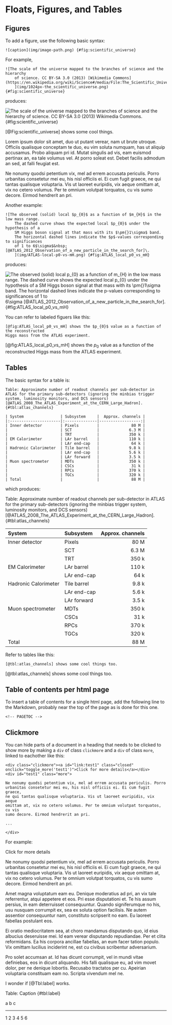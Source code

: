 Floats, Figures, and Tables
===============================================================================

<!-- PAGETOC -->

Figures
-------------------------------------------------------------------------------

To add a figure, use the following basic syntax:

    ![caption](img/image-path.png) {#fig:scientific_universe}

For example,

    ![The scale of the universe mapped to the branches of science and the hierarchy
        of science. CC BY-SA 3.0 (2013) [Wikimedia Commons](https://en.wikipedia.org/wiki/Science#/media/File:The_Scientific_Universe.png).
        ](img/1024px-the_scientific_universe.png) {#fig:scientific_universe}

produces:

![The scale of the universe mapped to the branches of science and the hierarchy of science. CC BY-SA 3.0 (2013)
    [Wikimedia Commons](https://en.wikipedia.org/wiki/Science#/media/File:The_Scientific_Universe.png).
    ](img/1024px-the_scientific_universe.png) {#fig:scientific_universe}

[@Fig:scientific_universe] shows some cool things.

Lorem ipsum dolor sit amet, duo ut putant verear, nam ut brute utroque.
Officiis qualisque conceptam te duo, eu vim soluta numquam, has ut aliquip
accusamus. Probo aliquam pri id. Mutat singulis ad vis, eam euismod pertinax
an, ea tale volumus vel. At porro soleat est. Debet facilis admodum an sed,
at falli feugiat est.

Ne nonumy quodsi petentium vix, mel ad errem accusata periculis. Porro
urbanitas consetetur mei eu, his nisl officiis ei. Ei cum fugit graece,
ne qui tantas qualisque voluptaria. Vis ut laoreet euripidis, vix aeque
omittam at, vix no cetero volumus. Per te omnium volutpat torquatos, cu vis
sumo decore. Eirmod hendrerit an pri.

Another example:

    ![The observed (solid) local $p_{0}$ as a function of $m_{H}$ in the low mass range.
        The dashed curve shows the expected local $p_{0}$ under the hypothesis of a
        SM Higgs boson signal at that mass with its $\pm{}1\sigma$ band.
        The horizontal dashed lines indicate the $p$-values corresponding to significances
        of 1 to 6$\sigma$&nbsp;[@ATLAS_2012_Observation_of_a_new_particle_in_the_search_for]\.
        ](img/ATLAS-local-p0-vs-mH.png) {#fig:ATLAS_local_p0_vs_mH}

produces:

![The observed (solid) local $p_{0}$ as a function of $m_{H}$ in the low mass range.
    The dashed curve shows the expected local $p_{0}$ under the hypothesis of a
    SM Higgs boson signal at that mass with its $\pm{}1\sigma$ band.
    The horizontal dashed lines indicate the $p$-values corresponding to significances
    of 1 to 6$\sigma$&nbsp;[@ATLAS_2012_Observation_of_a_new_particle_in_the_search_for]\.
    ](img/ATLAS-local-p0-vs-mH.png) {#fig:ATLAS_local_p0_vs_mH}


You can refer to labeled figuers like this:

    [@fig:ATLAS_local_p0_vs_mH] shows the $p_{0}$ value as a function of the reconstructed
    Higgs mass from the ATLAS experiment.

[@fig:ATLAS_local_p0_vs_mH] shows the $p_{0}$ value as a function of the reconstructed
Higgs mass from the ATLAS experiment.


Tables
-------------------------------------------------------------------------------

The basic syntax for a table is:

    Table: Approximate number of readout channels per sub-detector in ATLAS for the primary sub-detectors (ignoring the minbias trigger system, luminosity monitors, and DCS sensors) [@ATLAS_2008_The_ATLAS_Experiment_at_the_CERN_Large_Hadron]. {#tbl:atlas_channels}
    
    | System                | Subsystem     |  Approx. channels |
    |:----------------------|:--------------|------------------:|
    | Inner detector        | Pixels        |              80 M |
    |                       | SCT           |             6.3 M |
    |                       | TRT           |             350 k |
    | EM Calorimeter        | LAr barrel    |             110 k |
    |                       | LAr end-cap   |              64 k |
    | Hadronic Calorimeter  | Tile barrel   |             9.8 k |
    |                       | LAr end-cap   |             5.6 k |
    |                       | LAr forward   |             3.5 k |
    | Muon spectrometer     | MDTs          |             350 k |
    |                       | CSCs          |              31 k |
    |                       | RPCs          |             370 k |
    |                       | TGCs          |             320 k |
    | Total                 |               |              88 M |

which produces:

Table: Approximate number of readout channels per sub-detector in ATLAS for the primary sub-detectors (ignoring the minbias trigger system, luminosity monitors, and DCS sensors) [@ATLAS_2008_The_ATLAS_Experiment_at_the_CERN_Large_Hadron]. {#tbl:atlas_channels}

| System                | Subsystem     |  Approx. channels |
|:----------------------|:--------------|------------------:|
| Inner detector        | Pixels        |              80 M |
|                       | SCT           |             6.3 M |
|                       | TRT           |             350 k |
| EM Calorimeter        | LAr barrel    |             110 k |
|                       | LAr end-cap   |              64 k |
| Hadronic Calorimeter  | Tile barrel   |             9.8 k |
|                       | LAr end-cap   |             5.6 k |
|                       | LAr forward   |             3.5 k |
| Muon spectrometer     | MDTs          |             350 k |
|                       | CSCs          |              31 k |
|                       | RPCs          |             370 k |
|                       | TGCs          |             320 k |
| Total                 |               |              88 M |

Refer to tables like this:

    [@tbl:atlas_channels] shows some cool things too.

[@tbl:atlas_channels] shows some cool things too.


Table of contents per html page
------------------------------------------------------

To insert a table of contents for a single html page,
add the following line to the Markdown, probably near
the top of the page as is done for this one.

    <!-- PAGETOC -->


Clickmore
-------------------------------------------------------------------------------

You can hide parts of a document in a heading that needs to be clicked
to show more by making a `div` of class `clickmore`
and a `div` of class `more`, linked to eachother like this:

    <div class="clickmore"><a id="link:test1" class="closed" onclick="toggle_more('test1')">Click for more details</a></div>
    <div id="test1" class="more">

    Ne nonumy quodsi petentium vix, mel ad errem accusata periculis. Porro
    urbanitas consetetur mei eu, his nisl officiis ei. Ei cum fugit graece,
    ne qui tantas qualisque voluptaria. Vis ut laoreet euripidis, vix aeque
    omittam at, vix no cetero volumus. Per te omnium volutpat torquatos, cu vis
    sumo decore. Eirmod hendrerit an pri.
    
    ...
    
    </div>

For example:

<div class="clickmore"><a id="link:test1" class="closed" onclick="toggle_more('test1')">Click for more details</a></div>
<div id="test1" class="more">

Ne nonumy quodsi petentium vix, mel ad errem accusata periculis. Porro
urbanitas consetetur mei eu, his nisl officiis ei. Ei cum fugit graece,
ne qui tantas qualisque voluptaria. Vis ut laoreet euripidis, vix aeque
omittam at, vix no cetero volumus. Per te omnium volutpat torquatos, cu vis
sumo decore. Eirmod hendrerit an pri.

Amet magna voluptatum eam eu. Denique moderatius ad pri, an vix tale
referrentur, atqui appetere et eos. Pri esse disputationi et. Te his
assum persius, in eam deterruisset consequuntur. Quando signiferumque no
his, usu nusquam corrumpit ex, sea ex soluta option facilisis. Ne autem
assentior consequuntur nam, constituto scripserit no eam. Eu laoreet
fabellas postulant eos.

Ei oratio mediocritatem sea, at choro mandamus disputando quo, id eius
albucius deseruisse mei. Id eam verear disputando repudiandae. Per et
clita reformidans. Ea his corpora ancillae fabellas, an eum facer tation
populo. Vix omittam lucilius inciderint ne, est cu civibus scribentur
adversarium.

Pro solet accumsan at. Id has dicunt corrumpit, vel in mundi vitae
definiebas, eos in dicunt aliquando. His falli qualisque eu, ad vim movet
dolor, per ne denique lobortis. Recusabo tractatos per cu. Apeirian
voluptaria constituam eam no. Scripta vivendum mel ne.

I wonder if [@Tbl:label] works.

Table: Caption {#tbl:label}

a   b   c
--- --- ---
1   2   3
4   5   6

</div> <!-- end clickmore -->


<!-- REFERENCES -->


